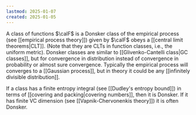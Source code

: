 ```yaml
---
lastmod: 2025-01-07
created: 2025-01-05
---
```


A class of functions $\calF$ is a Donsker class of the empirical process (see [[empirical process theory]]) given by $\calF$ obeys a [[central limit theorems|CLT]]. (Note that they are CLTs in function classes, i.e., the uniform metric). Donsker classes are similar to [[Glivenko-Cantelli class|GC classes]], but for convergence in distribution instead of convergence in probability or almost sure convergence. Typically the empirical process will converges to a [[Gaussian process]], but in theory it could be any [[infinitely divisible distribution]]. 

If a class has a finite entropy integral (see [[Dudley's entropy bound]]) in terms of [[covering and packing|covering numbers]], then it is Donsker. If it has finite VC dimension (see [[Vapnik-Chervonenkis theory]]) it is often Donsker. 


